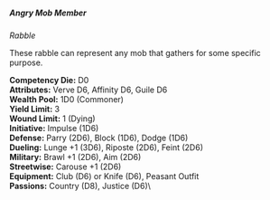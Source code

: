 ##### Angry Mob Member

*Rabble*

These rabble can represent any mob that gathers for some specific purpose.

**Competency Die:** D0\
**Attributes:** Verve D6, Affinity D6, Guile D6\
**Wealth Pool:** 1D0 (Commoner)\
**Yield Limit:** 3\
**Wound Limit:** 1 (Dying)\
**Initiative:** Impulse (1D6)\
**Defense:** Parry (2D6), Block (1D6), Dodge (1D6)\
**Dueling:** Lunge +1 (3D6), Riposte (2D6), Feint (2D6)\
**Military:** Brawl +1 (2D6), Aim (2D6)\
**Streetwise:** Carouse +1 (2D6)\
**Equipment:** Club (D6) or Knife (D6), Peasant Outfit\
**Passions:** Country (D8), Justice (D6)\

